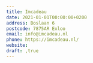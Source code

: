 ```yaml
---
title: Imcadeau
date: 2021-01-01T00:00:00+0200
address: Boslaan 6
postcode: 7875AR Exloo
email: info@imcadeau.nl
phone: https://imcadeau.nl/
website: 
draft: ,true
---
```


